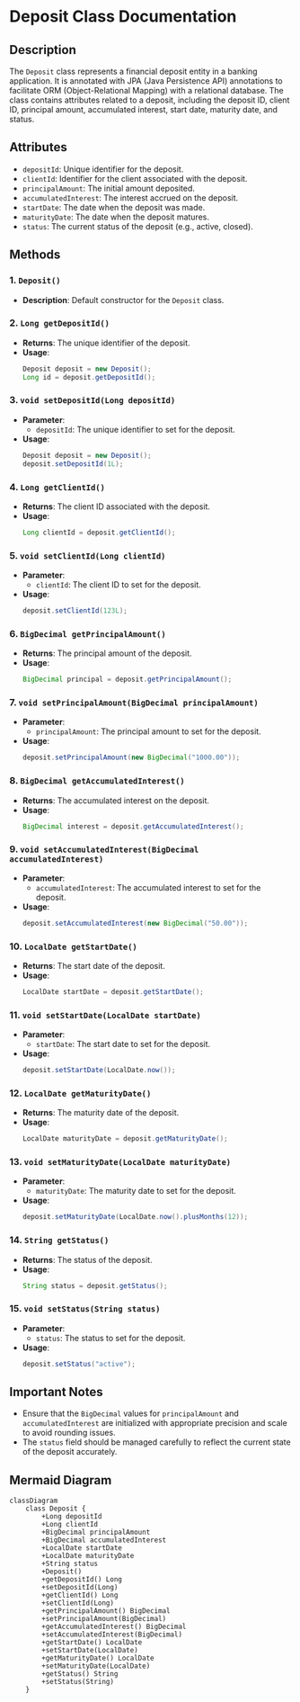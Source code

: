 # Deposit Class Documentation

## Description
The `Deposit` class represents a financial deposit entity in a banking application. It is annotated with JPA (Java Persistence API) annotations to facilitate ORM (Object-Relational Mapping) with a relational database. The class contains attributes related to a deposit, including the deposit ID, client ID, principal amount, accumulated interest, start date, maturity date, and status.

## Attributes
- `depositId`: Unique identifier for the deposit.
- `clientId`: Identifier for the client associated with the deposit.
- `principalAmount`: The initial amount deposited.
- `accumulatedInterest`: The interest accrued on the deposit.
- `startDate`: The date when the deposit was made.
- `maturityDate`: The date when the deposit matures.
- `status`: The current status of the deposit (e.g., active, closed).

## Methods

### 1. `Deposit()`
- **Description**: Default constructor for the `Deposit` class.

### 2. `Long getDepositId()`
- **Returns**: The unique identifier of the deposit.
- **Usage**:
  ```java
  Deposit deposit = new Deposit();
  Long id = deposit.getDepositId();
  ```

### 3. `void setDepositId(Long depositId)`
- **Parameter**: 
  - `depositId`: The unique identifier to set for the deposit.
- **Usage**:
  ```java
  Deposit deposit = new Deposit();
  deposit.setDepositId(1L);
  ```

### 4. `Long getClientId()`
- **Returns**: The client ID associated with the deposit.
- **Usage**:
  ```java
  Long clientId = deposit.getClientId();
  ```

### 5. `void setClientId(Long clientId)`
- **Parameter**: 
  - `clientId`: The client ID to set for the deposit.
- **Usage**:
  ```java
  deposit.setClientId(123L);
  ```

### 6. `BigDecimal getPrincipalAmount()`
- **Returns**: The principal amount of the deposit.
- **Usage**:
  ```java
  BigDecimal principal = deposit.getPrincipalAmount();
  ```

### 7. `void setPrincipalAmount(BigDecimal principalAmount)`
- **Parameter**: 
  - `principalAmount`: The principal amount to set for the deposit.
- **Usage**:
  ```java
  deposit.setPrincipalAmount(new BigDecimal("1000.00"));
  ```

### 8. `BigDecimal getAccumulatedInterest()`
- **Returns**: The accumulated interest on the deposit.
- **Usage**:
  ```java
  BigDecimal interest = deposit.getAccumulatedInterest();
  ```

### 9. `void setAccumulatedInterest(BigDecimal accumulatedInterest)`
- **Parameter**: 
  - `accumulatedInterest`: The accumulated interest to set for the deposit.
- **Usage**:
  ```java
  deposit.setAccumulatedInterest(new BigDecimal("50.00"));
  ```

### 10. `LocalDate getStartDate()`
- **Returns**: The start date of the deposit.
- **Usage**:
  ```java
  LocalDate startDate = deposit.getStartDate();
  ```

### 11. `void setStartDate(LocalDate startDate)`
- **Parameter**: 
  - `startDate`: The start date to set for the deposit.
- **Usage**:
  ```java
  deposit.setStartDate(LocalDate.now());
  ```

### 12. `LocalDate getMaturityDate()`
- **Returns**: The maturity date of the deposit.
- **Usage**:
  ```java
  LocalDate maturityDate = deposit.getMaturityDate();
  ```

### 13. `void setMaturityDate(LocalDate maturityDate)`
- **Parameter**: 
  - `maturityDate`: The maturity date to set for the deposit.
- **Usage**:
  ```java
  deposit.setMaturityDate(LocalDate.now().plusMonths(12));
  ```

### 14. `String getStatus()`
- **Returns**: The status of the deposit.
- **Usage**:
  ```java
  String status = deposit.getStatus();
  ```

### 15. `void setStatus(String status)`
- **Parameter**: 
  - `status`: The status to set for the deposit.
- **Usage**:
  ```java
  deposit.setStatus("active");
  ```

## Important Notes
- Ensure that the `BigDecimal` values for `principalAmount` and `accumulatedInterest` are initialized with appropriate precision and scale to avoid rounding issues.
- The `status` field should be managed carefully to reflect the current state of the deposit accurately.

## Mermaid Diagram
```mermaid
classDiagram
    class Deposit {
        +Long depositId
        +Long clientId
        +BigDecimal principalAmount
        +BigDecimal accumulatedInterest
        +LocalDate startDate
        +LocalDate maturityDate
        +String status
        +Deposit()
        +getDepositId() Long
        +setDepositId(Long)
        +getClientId() Long
        +setClientId(Long)
        +getPrincipalAmount() BigDecimal
        +setPrincipalAmount(BigDecimal)
        +getAccumulatedInterest() BigDecimal
        +setAccumulatedInterest(BigDecimal)
        +getStartDate() LocalDate
        +setStartDate(LocalDate)
        +getMaturityDate() LocalDate
        +setMaturityDate(LocalDate)
        +getStatus() String
        +setStatus(String)
    }
```